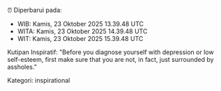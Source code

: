 ⏰ Diperbarui pada:
- WIB: Kamis, 23 Oktober 2025 13.39.48 UTC
- WITA: Kamis, 23 Oktober 2025 14.39.48 UTC
- WIT: Kamis, 23 Oktober 2025 15.39.48 UTC

Kutipan Inspiratif:
"Before you diagnose yourself with depression or low self-esteem, first make sure that you are not, in fact, just surrounded by assholes."


Kategori: inspirational

